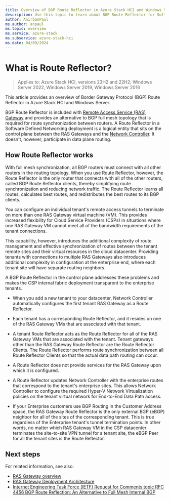 ```yaml
---
title: Overview of BGP Route Reflector in Azure Stack HCI and Windows Server
description: Use this topic to learn about BGP Route Reflector for Software Defined Networking in Azure Stack HCI and Windows Server.
author: AnirbanPaul
ms.author: anpaul
ms.topic: overview
ms.service: azure-stack
ms.subservice: azure-stack-hci
ms.date: 04/09/2024
---
```


# What is Route Reflector?

> Applies to: Azure Stack HCI, versions 23H2 and 22H2; Windows Server 2022, Windows Server 2019, Windows Server 2016

This article provides an overview of Border Gateway Protocol (BGP) Route Reflector in Azure Stack HCI and Windows Server.

BGP Route Reflector is included with [Remote Access Service (RAS) Gateway](gateway-overview.md) and provides an alternative to BGP full mesh topology that is required for route synchronization between routers. A Route Reflector in a Software Defined Networking deployment is a logical entity that sits on the control plane between the RAS Gateways and the [Network Controller](network-controller-overview.md). It doesn't, however, participate in data plane routing.

## How Route Reflector works

With full mesh synchronization, all BGP routers must connect with all other routers in the routing topology. When you use Route Reflector, however, the Route Reflector is the only router that connects with all of the other routers, called BGP Route Reflector clients, thereby simplifying route synchronization and reducing network traffic. The Route Reflector learns all routes, calculates best routes, and redistributes the best routes to its BGP clients.

You can configure an individual tenant's remote access tunnels to terminate on more than one RAS Gateway virtual machine (VM). This provides increased flexibility for Cloud Service Providers (CSPs) in situations where one RAS Gateway VM cannot meet all of the bandwidth requirements of the tenant connections.

This capability, however, introduces the additional complexity of route management and effective synchronization of routes between the tenant remote sites and their virtual resources in the cloud datacenter. Providing tenants with connections to multiple RAS Gateways also introduces additional complexity in configuration at the enterprise end, where each tenant site will have separate routing neighbors.

A BGP Route Reflector in the control plane addresses these problems and makes the CSP internal fabric deployment transparent to the enterprise tenants.

- When you add a new tenant to your datacenter, Network Controller automatically configures the first tenant RAS Gateway as a Route Reflector.

- Each tenant has a corresponding Route Reflector, and it resides on one of the RAS Gateway VMs that are associated with that tenant.

- A tenant Route Reflector acts as the Route Reflector for all of the RAS Gateway VMs that are associated with the tenant. Tenant gateways other than the RAS Gateway Route Reflector are the Route Reflector Clients. The Route Reflector performs route synchronization between all Route Reflector Clients so that the actual data path routing can occur.

- A Route Reflector does not provide services for the RAS Gateway upon which it is configured.

- A Route Reflector updates Network Controller with the enterprise routes that correspond to the tenant's enterprise sites. This allows Network Controller to configure the required Hyper-V Network Virtualization policies on the tenant virtual network for End-to-End Data Path access.

- If your Enterprise customers use BGP Routing in the Customer Address space, the RAS Gateway Route Reflector is the only external BGP (eBGP) neighbor for all of the sites of the corresponding tenant. This is true regardless of the Enterprise tenant's tunnel termination points. In other words, no matter which RAS Gateway VM in the CSP datacenter terminates the site-to-site VPN tunnel for a tenant site, the eBGP Peer for all the tenant sites is the Route Reflector.

## Next steps

For related information, see also:

- [RAS Gateway overview](gateway-overview.md)
- [RAS Gateway Deployment Architecture](/windows-server/networking/sdn/technologies/network-function-virtualization/ras-gateway-deployment-architecture)
- [Internet Engineering Task Force (IETF) Request for Comments topic RFC 4456 BGP Route Reflection: An Alternative to Full Mesh Internal BGP](https://tools.ietf.org/html/rfc4456)